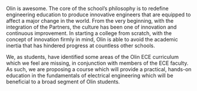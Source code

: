 Olin is awesome. The core of the school’s philosophy is to redefine engineering education to produce innovative engineers that are equipped to affect a major change in the world. From the very beginning, with the integration of the Partners, the culture has been one of innovation and continuous improvement. In starting a college from scratch, with the concept of innovation firmly in mind, Olin is able to avoid the academic inertia that has hindered progress at countless other schools.

We, as students, have identified some areas of the Olin ECE curriculum which we feel are missing, in conjunction with members of the ECE faculty.  As such, we are proposing a course which will provide a practical, hands-on education in the fundamentals of electrical engineering which will be beneficial to a broad segment of Olin students.
